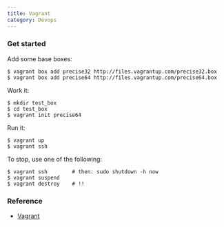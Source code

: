 ```yaml
---
title: Vagrant
category: Devops
---
```


### Get started

Add some base boxes:

    $ vagrant box add precise32 http://files.vagrantup.com/precise32.box
    $ vagrant box add precise64 http://files.vagrantup.com/precise64.box

Work it:

    $ mkdir test_box
    $ cd test_box
    $ vagrant init precise64

Run it:

    $ vagrant up
    $ vagrant ssh

To stop, use one of the following:

    $ vagrant ssh        # then: sudo shutdown -h now
    $ vagrant suspend
    $ vagrant destroy    # !!

### Reference

 * [Vagrant](http://vagrantup.com)

